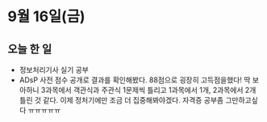 # 9월 16일(금)

## 오늘 한 일
* 정보처리기사 실기 공부
* ADsP 사전 점수 공개로 결과를 확인해봤다. 88점으로 굉장히 고득점을했다! 딱 보아하니 3과목에서 객관식과 주관식 1문제씩 틀리고 1과목에서 1개, 2과목에서 2개 틀린 것 같다. 이제 정처기에만 조금 더 집중해봐야겠다. 자격증 공부좀 그만하고싶다 ㅠㅠㅠㅠㅠ